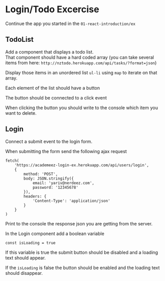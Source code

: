 # Login/Todo Excercise

Continue the app you started in the  `01-react-introduction/ex`

## TodoList

Add a component that displays a todo list.  
That component should have a hard coded array (you can take several items from here: `http://nztodo.herokuapp.com/api/tasks/?format=json`)

Display those items in an unordered list `ul-li` using `map` to iterate on that array.

Each element of the list should have a button

The button should be connected to a click event

When clicking the button you should write to the console which item you want to delete.

## Login

Connect a submit event to the login form.

When submitting the form send the following ajax request

```
fetch(
	'https://academeez-login-ex.herokuapp.com/api/users/login',
	{
		method: 'POST',
		body: JSON.stringify({
			email: 'yariv@nerdeez.com',
			password: '12345678'
		}),
		headers: {
			'Content-Type': 'application/json'
		}
	}
)
```

Print to the console the response json you are getting from the server.

In the Login component add a boolean variable

```
const isLoading = true
```

If this variable is true the submit button should be disabled and a loading text should appear.

If the `isLoading` is false the button should be enabled and the loading text should disappear.



